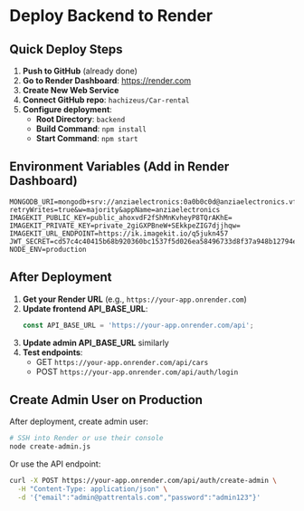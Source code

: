 # Deploy Backend to Render

## Quick Deploy Steps

1. **Push to GitHub** (already done)
2. **Go to Render Dashboard**: https://render.com
3. **Create New Web Service**
4. **Connect GitHub repo**: `hachizeus/Car-rental`
5. **Configure deployment**:
   - **Root Directory**: `backend`
   - **Build Command**: `npm install`
   - **Start Command**: `npm start`

## Environment Variables (Add in Render Dashboard)

```
MONGODB_URI=mongodb+srv://anziaelectronics:0a0b0c0d@anziaelectronics.vfsc5md.mongodb.net/?retryWrites=true&w=majority&appName=anziaelectronics
IMAGEKIT_PUBLIC_KEY=public_ahoxvdF2fShMnKvheyP8TQrAKhE=
IMAGEKIT_PRIVATE_KEY=private_2giGXPBneW+SEkkpeZIG7djjhqw=
IMAGEKIT_URL_ENDPOINT=https://ik.imagekit.io/q5jukn457
JWT_SECRET=cd57c4c40415b68b920360bc1537f5d026ea58496733d8f37a948b12794e82c30e5b2a809f87a6c6ccc50f830aacedbe2b8922306ba90b322b17f41b3e03fc6c
NODE_ENV=production
```

## After Deployment

1. **Get your Render URL** (e.g., `https://your-app.onrender.com`)
2. **Update frontend API_BASE_URL**:
   ```typescript
   const API_BASE_URL = 'https://your-app.onrender.com/api';
   ```
3. **Update admin API_BASE_URL** similarly
4. **Test endpoints**:
   - GET `https://your-app.onrender.com/api/cars`
   - POST `https://your-app.onrender.com/api/auth/login`

## Create Admin User on Production

After deployment, create admin user:
```bash
# SSH into Render or use their console
node create-admin.js
```

Or use the API endpoint:
```bash
curl -X POST https://your-app.onrender.com/api/auth/create-admin \
  -H "Content-Type: application/json" \
  -d '{"email":"admin@pattrentals.com","password":"admin123"}'
```